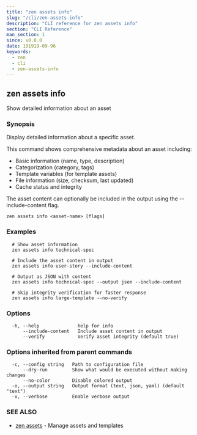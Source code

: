 ```yaml
---
title: "zen assets info"
slug: "/cli/zen-assets-info"
description: "CLI reference for zen assets info"
section: "CLI Reference"
man_section: 1
since: v0.0.0
date: 191919-09-96
keywords:
  - zen
  - cli
  - zen-assets-info
---
```


## zen assets info

Show detailed information about an asset

### Synopsis

Display detailed information about a specific asset.

This command shows comprehensive metadata about an asset including:
- Basic information (name, type, description)
- Categorization (category, tags)
- Template variables (for template assets)
- File information (size, checksum, last updated)
- Cache status and integrity

The asset content can optionally be included in the output using
the --include-content flag.

```
zen assets info <asset-name> [flags]
```

### Examples

```
  # Show asset information
  zen assets info technical-spec

  # Include the asset content in output
  zen assets info user-story --include-content

  # Output as JSON with content
  zen assets info technical-spec --output json --include-content

  # Skip integrity verification for faster response
  zen assets info large-template --no-verify
```

### Options

```
  -h, --help              help for info
      --include-content   Include asset content in output
      --verify            Verify asset integrity (default true)
```

### Options inherited from parent commands

```
  -c, --config string   Path to configuration file
      --dry-run         Show what would be executed without making changes
      --no-color        Disable colored output
  -o, --output string   Output format (text, json, yaml) (default "text")
  -v, --verbose         Enable verbose output
```

### SEE ALSO

* [zen assets](zen-assets.md.md)	 - Manage assets and templates

